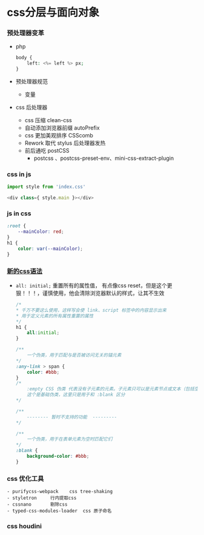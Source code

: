 # css分层与面向对象

### 预处理器变革

- php
    ```php
    body {
        left: <%= left %> px;
    }
    ```

- 预处理器规范
    - 变量

- css 后处理器
    - css 压缩 clean-css
    - 自动添加浏览器前缀 autoPrefix
    - css 更加美观排序 CSScomb
    - Rework 取代 stylus 后处理器发热
    - 前后通吃 postCSS
        - postcss 、postcss-preset-env、mini-css-extract-plugin

### css in js

```js
import style from 'index.css'

<div class={ style.main }></div>

```

### js in css

```css
:root {
    --mainColor: red;
}
h1 {
    color: var(--mainColor);
}

```

### [新的css语法](http://preset-env.cssdb.org/features)

- `all: initial;` 重置所有的属性值， 有点像css reset，但是这个更狠！！！，谨慎使用，他会清除浏览器默认的样式，让其不生效
    ```css
    /* 
    * 千万不要这么使用，这样写会使 link、script 标签中的内容显示出来
    * 用于定义元素的所有属性重置的属性
    */
    h1 {
        all:initial;
    }

    /**
        一个伪类，用于匹配与是否被访问无关的锚元素
    */
    :any-link > span {
        color: #bbb;
    }
    /*
        :empty CSS 伪类 代表没有子元素的元素。子元素只可以是元素节点或文本（包括空格）
        这个是基础伪类，这里只是用于和 :blank 区分
    */

    /**
        -------- 暂时不支持的功能  ---------        
    */

    /**
        一个伪类，用于在表单元素为空时匹配它们
    */
    :blank {
        background-color: #bbb;
    }
    ```

### css 优化工具

    - purifycss-webpack    css tree-shaking 
    - styletron     行内提取css
    - cssnano       剔除css
    - typed-css-modules-loader  css 原子命名


### css houdini



    




